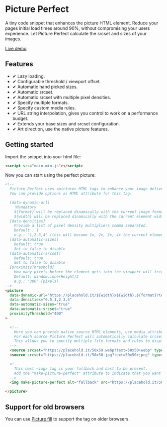 # Picture Perfect
A tiny code snippet that enhances the picture HTML element.
Reduce your pages initial load times around 90%, without compromising your users experience.
Let Picture Perfect calculate the srcset and sizes of your images.

[Live demo](https://jsfiddle.net/7hxt3q8b/1/)

## Features
- ✔ Lazy loading.
- ✔ Configurable threshold / viewport offset.
- ✔ Automatic hand picked sizes.
- ✔ Automatic srcset.
- ✔ Automatic srcset with multiple pixel densities.
- ✔ Specify multiple formats.
- ✔ Specify custom media rules.
- ✔ URL string interpolation, gives you control to work on a performance budget.
- ✔ Extends your base sizes and srcset configuration.
- ✔ Art direction, use the native picture features.

## Getting started

Import the snippet into your html file:
```HTML
<script src="main.min.js"></script>
```

Now you can start using the perfect picture:
```HTML
<!--
  Picture Perfect uses <picture> HTML tags to enhance your image delivery.
  You can provide options as HTML attribute for this tag:

  [data-dynamic-url]
    !Mandatory
    ${format} will be replaced dinamically with the current image format
    ${width} will be replaced dinamically with the current element width
  [data-densities]
    Provide a list of pixel density multipliers comma separated.
    Default : 1
    e.g.: "1,2,3,4" (this will become 1x, 2x, 3x, 4x the current element width)
  [data-automatic-sizes]
    Default: true
    Set to false to disable
  [data-automatic-srcset]
    Default: true
    Set to false to disable
  [proximityThreshold]
    How many pixels before the element gets into the viewport will trigger the lazy loader.
    Default: window.innerHeight/2
    e.g.: "300" (pixels)
-->
<picture
  data-dynamic-url="https://placehold.it/${width}x${width}.${format}?text=${width}x${width}+${format}"
  data-densities="0.5,1,2,3,4"
  data-automatic-sizes="true"
  data-automatic-srcset="true"
  proximityThreshold="400"
>

  <!--
    Here you can provide native source HTML elements, use media attributes and define srcset,size and type.
    For each source Picture Perfect will automatically calculate srcset and sizes based on your configuration.
    This allows you to specify multiple file formats and rules to display them.
  -->
  <source srcset="https://placehold.it/50x50.webp?text=50x50+webp" type="image/webp">
  <source srcset="https://placehold.it/50x50.jpg?text=50x50+jpeg" type="image/jpeg">

  <!--
    This next <img> tag is your fallback and hast to be present.
    Add the "make-picture-perfect" attribute to indicate that you want to track this picture/img pair of tags.
  -->
  <img make-picture-perfect alt="fallback" src="https://placehold.it/50x50.jpg">

</picture>
```

## Support for old browsers

You can use [Picture fill](https://scottjehl.github.io/picturefill/) to support the <picture> tag on older browsers.
